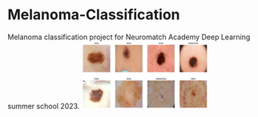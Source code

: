 # Melanoma-Classification
Melanoma classification project for Neuromatch Academy Deep Learning summer school 2023.
<img src="https://github.com/8Nero/Melanoma-Classification/blob/main/example/melanoma_example.png" width=50% height=50%>

